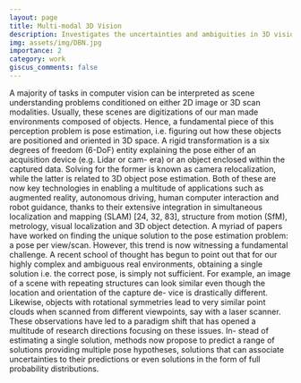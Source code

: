 ```yaml
---
layout: page
title: Multi-modal 3D Vision
description: Investigates the uncertainties and ambiguities in 3D vision problems such as pose estimation, reconstruction and etc.
img: assets/img/DBN.jpg
importance: 2
category: work
giscus_comments: false
---
```


A majority of tasks in computer vision can be interpreted as scene understanding problems conditioned on either 2D image or 3D scan modalities. Usually, these scenes are digitizations of our man made environments composed of objects. Hence, a fundamental piece of this perception problem is pose estimation, i.e. figuring out how these objects are positioned and oriented in 3D space. A rigid transformation is a six degrees of freedom (6-DoF) entity explaining the pose either of an acquisition device (e.g. Lidar or cam- era) or an object enclosed within the captured data. Solving for the former is known as camera relocalization, while the latter is related to 3D object pose estimation. Both of these are now key technologies in enabling a multitude of applications such as augmented reality, autonomous driving, human computer interaction and robot guidance, thanks to their extensive integration in simultaneous localization and mapping (SLAM) [24, 32, 83], structure from motion (SfM), metrology, visual localization and 3D object detection.
A myriad of papers have worked on finding the unique solution to the pose estimation problem: a pose per view/scan. However, this trend is now witnessing a fundamental challenge. A recent school of thought has begun to point out that for our highly complex and ambiguous real environments, obtaining a single solution i.e. the correct pose, is simply not sufficient. For example, an image of a scene with repeating structures can look similar even though the location and orientation of the capture de- vice is drastically different. Likewise, objects with rotational symmetries lead to very similar point clouds when scanned from different viewpoints, say with a laser scanner. These observations have led to a paradigm shift that has opened a multitude of research directions focusing on these issues. In- stead of estimating a single solution, methods now propose to predict a range of solutions providing multiple pose hypotheses, solutions that can associate uncertainties to their predictions or even solutions in the form of full probability distributions.
